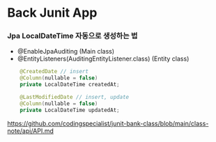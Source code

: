 # Back Junit App

### Jpa LocalDateTime 자동으로 생성하는 법
- @EnableJpaAuditing (Main class)
- @EntityListeners(AuditingEntityListener.class) (Entity class)
```java
    @CreatedDate // insert
    @Column(nullable = false)
    private LocalDateTime createdAt;

    @LastModifiedDate // insert, update
    @Column(nullable = false)
    private LocalDateTime updatedAt;

```




https://github.com/codingspecialist/junit-bank-class/blob/main/class-note/api/API.md